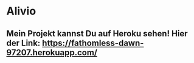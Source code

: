 # Alivio

## Mein Projekt kannst Du auf Heroku sehen! Hier der Link: https://fathomless-dawn-97207.herokuapp.com/
